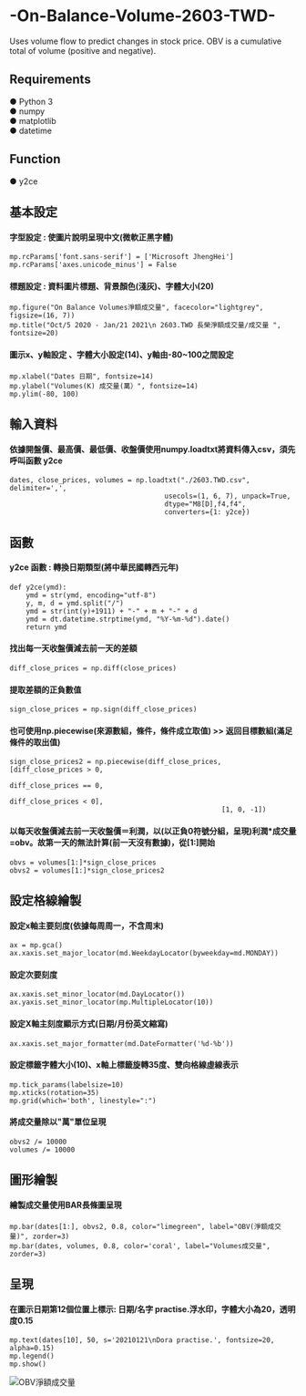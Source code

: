 # -On-Balance-Volume-2603-TWD-
Uses volume flow to predict changes in stock price. 
OBV is a cumulative total of volume (positive and negative).

## Requirements
● Python 3    
● numpy   
● matplotlib   
● datetime


## Function
● y2ce    

## 基本設定 
#### 字型設定 : 使圖片說明呈現中文(微軟正黑字體)
    mp.rcParams['font.sans-serif'] = ['Microsoft JhengHei']  
    mp.rcParams['axes.unicode_minus'] = False


#### 標題設定 : 資料圖片標題、背景顏色(淺灰)、字體大小(20) 
    mp.figure("On Balance Volumes淨額成交量", facecolor="lightgrey", figsize=(16, 7))
    mp.title("Oct/5 2020 - Jan/21 2021\n 2603.TWD 長榮淨額成交量/成交量 ", fontsize=20)


#### 圖示x、y軸設定 、字體大小設定(14)、y軸由-80~100之間設定
    mp.xlabel("Dates 日期", fontsize=14)
    mp.ylabel("Volumes(K) 成交量(萬）", fontsize=14)
    mp.ylim(-80, 100)


## 輸入資料
#### 依據開盤價、最高價、最低價、收盤價使用numpy.loadtxt將資料傳入csv，須先呼叫函數 y2ce
    dates, close_prices, volumes = np.loadtxt("./2603.TWD.csv", delimiter=',',
                                          usecols=(1, 6, 7), unpack=True,
                                          dtype="M8[D],f4,f4",
                                          converters={1: y2ce})


## 函數 
#### y2ce 函數 : 轉換日期類型(將中華民國轉西元年)
    def y2ce(ymd):
        ymd = str(ymd, encoding="utf-8")
        y, m, d = ymd.split("/")
        ymd = str(int(y)+1911) + "-" + m + "-" + d          
        ymd = dt.datetime.strptime(ymd, "%Y-%m-%d").date()
        return ymd
        
        
#### 找出每一天收盤價減去前一天的差額
    diff_close_prices = np.diff(close_prices)
#### 提取差額的正負數值
    sign_close_prices = np.sign(diff_close_prices)
#### 也可使用np.piecewise(來源數組，條件，條件成立取值) >> 返回目標數組(滿足條件的取出值)
    sign_close_prices2 = np.piecewise(diff_close_prices, [diff_close_prices > 0,
                                                          diff_close_prices == 0,
                                                          diff_close_prices < 0],
                                                        [1, 0, -1])

#### 以每天收盤價減去前一天收盤價＝利潤，以(以正負0符號分組，呈現)利潤*成交量=obv。故第一天的無法計算(前一天沒有數據)，從[1:]開始
    obvs = volumes[1:]*sign_close_prices
    obvs2 = volumes[1:]*sign_close_prices2



## 設定格線繪製
#### 設定x軸主要刻度(依據每周周一，不含周末)
    ax = mp.gca()
    ax.xaxis.set_major_locator(md.WeekdayLocator(byweekday=md.MONDAY))
#### 設定次要刻度
    ax.xaxis.set_minor_locator(md.DayLocator())
    ax.yaxis.set_minor_locator(mp.MultipleLocator(10))
#### 設定X軸主刻度顯示方式(日期/月份英文縮寫)
    ax.xaxis.set_major_formatter(md.DateFormatter('%d-%b'))
#### 設定標籤字體大小(10)、x軸上標籤旋轉35度、雙向格線虛線表示
    mp.tick_params(labelsize=10)
    mp.xticks(rotation=35)
    mp.grid(which='both', linestyle=":")


#### 將成交量除以"萬"單位呈現
    obvs2 /= 10000
    volumes /= 10000


## 圖形繪製
#### 繪製成交量使用BAR長條圖呈現
    mp.bar(dates[1:], obvs2, 0.8, color="limegreen", label="OBV(淨額成交量)", zorder=3)
    mp.bar(dates, volumes, 0.8, color='coral', label="Volumes成交量", zorder=3)
    
## 呈現
#### 在圖示日期第12個位置上標示: 日期/名字 practise.浮水印，字體大小為20，透明度0.15
    mp.text(dates[10], 50, s='20210121\nDora practise.', fontsize=20, alpha=0.15)
    mp.legend()
    mp.show()
![OBV淨額成交量](https://user-images.githubusercontent.com/70878758/128661980-62733937-f3ab-4863-b2df-7fec8a49064b.png)

